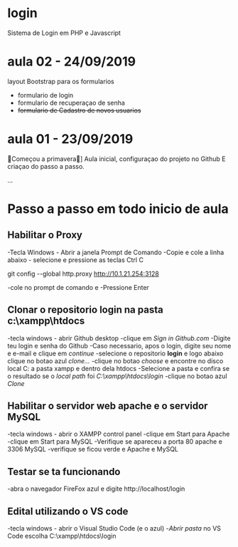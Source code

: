 # login
Sistema de Login em PHP e Javascript

# aula 02 - 24/09/2019
layout Bootstrap para os formularios
- formulario de login
- formulario de recuperaçao de senha
- ~~formulario de Cadastro de novos usuarios~~

# aula 01 - 23/09/2019
🌺Começou a primavera🌺]
Aula inicial, configuraçao do projeto no Github
E criaçao do passo a passo.

...
# Passo a passo em todo inicio de aula

## Habilitar o Proxy
-Tecla Windows - Abrir a janela Prompt de Comando
-Copie e cole a linha abaixo - selecione e pressione as teclas Ctrl C

git config --global http.proxy http://10.1.21.254:3128

-cole no prompt de comando e 
-Pressione Enter

## Clonar o repositorio **login** na pasta **c:\xampp\htdocs**
-tecla windows - abrir Github desktop
-clique em *Sign in Github.com*
-Digite teu login e senha do Github
-Caso necessario, apos o login, digite seu nome e e-mail e clique em *continue*
-selecione o repositorio **login** e logo abaixo clique no botao azul *clone...*
-clique no botao *choose* e encontre no disco local C: a pasta xampp e dentro dela htdocs
-Selecione a pasta e confira se o resultado se o *local path* foi *C:\xampp\htdocs\login*
-clique no botao azul *Clone*

## Habilitar o servidor web **apache** e o servidor **MySQL**
-tecla windows - abrir o XAMPP control panel 
-clique em Start para Apache
-clique em Start para MySQL
-Verifique se apareceu a porta 80 apache e 3306 MySQL 
-verifique se ficou verde e Apache e MySQL

## Testar se ta funcionando
-abra o navegador FireFox azul e digite http://localhost/login

## Edital utilizando o VS code
-tecla windows - abrir o Visual Studio Code (e o azul)
-*Abrir pasta* no VS Code escolha C:\xampp\htdocs\login
